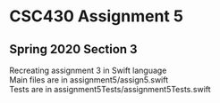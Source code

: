 # CSC430 Assignment 5
## Spring 2020 Section 3
Recreating assignment 3 in Swift language <br/>
Main files are in assignment5/assign5.swift <br/>
Tests are in assignment5Tests/assignment5Tests.swift
